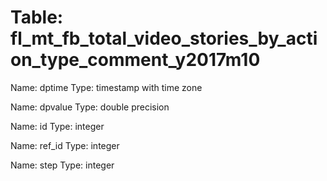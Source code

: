 Table: fl_mt_fb_total_video_stories_by_action_type_comment_y2017m10
===================================================================

Name: dptime
Type: timestamp with time zone

Name: dpvalue
Type: double precision

Name: id
Type: integer

Name: ref_id
Type: integer

Name: step
Type: integer


